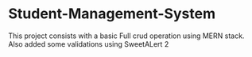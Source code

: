 # Student-Management-System

This project consists with a basic Full crud operation using MERN stack. Also added some validations using SweetALert 2
